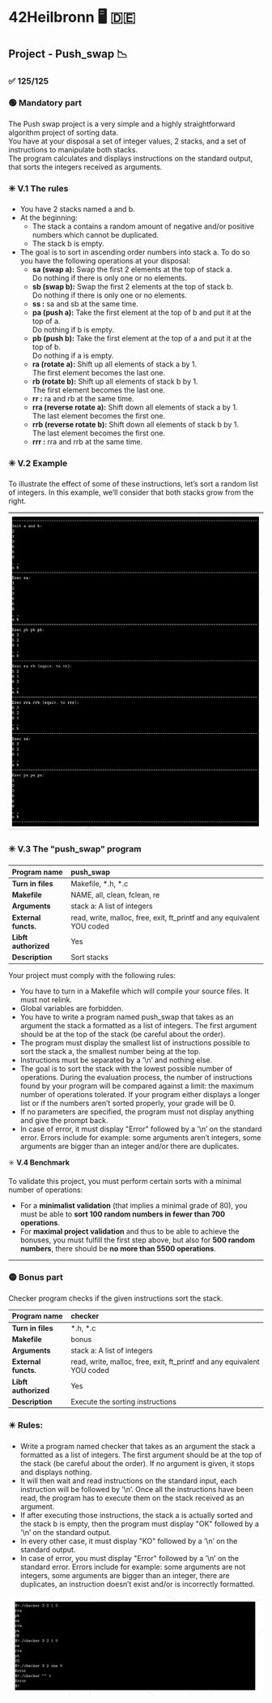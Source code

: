# 42Heilbronn :desktop_computer: :de:
## Project - Push_swap 📉

### :white_check_mark: **125/125**

### :green_circle: **Mandatory part**

The Push swap project is a very simple and a highly straightforward algorithm project of sorting data.\
You have at your disposal a set of integer values, 2 stacks, and a set of instructions to manipulate both stacks.\
The program calculates and displays instructions on the standard output, that sorts the integers received as arguments.

### :eight_spoked_asterisk: **V.1 The rules**
- You have 2 stacks named a and b.
- At the beginning:
  - The stack a contains a random amount of negative and/or positive numbers
which cannot be duplicated.
  - The stack b is empty.
- The goal is to sort in ascending order numbers into stack a. To do so you have the
following operations at your disposal:
  * **sa (swap a):** Swap the first 2 elements at the top of stack a.\
    Do nothing if there is only one or no elements.
  * **sb (swap b):** Swap the first 2 elements at the top of stack b.\
    Do nothing if there is only one or no elements.
  * **ss :** sa and sb at the same time.
  * **pa (push a):** Take the first element at the top of b and put it at the top of a.\
    Do nothing if b is empty.
  * **pb (push b):** Take the first element at the top of a and put it at the top of b.\
    Do nothing if a is empty.
  * **ra (rotate a):** Shift up all elements of stack a by 1.\
    The first element becomes the last one.
  * **rb (rotate b):** Shift up all elements of stack b by 1.\
    The first element becomes the last one.
  * **rr :** ra and rb at the same time.
  * **rra (reverse rotate a):** Shift down all elements of stack a by 1.\
    The last element becomes the first one.
  * **rrb (reverse rotate b):** Shift down all elements of stack b by 1.\
    The last element becomes the first one.
  * **rrr :** rra and rrb at the same time.

### :eight_spoked_asterisk: **V.2 Example**

To illustrate the effect of some of these instructions, let’s sort a random list of integers.
In this example, we’ll consider that both stacks grow from the right.

![Example of sorting stacks in project push_swap](https://github.com/Tilek12/42HN-push_swap/blob/master/.pics_push_swap/Screen%20Shot%202024-05-24%20at%2011.39.44%20AM.png)

### :eight_spoked_asterisk: **V.3 The "push_swap" program**

**Program name** | push_swap
|:---|:---|
**Turn in files** | Makefile, *.h, *.c
**Makefile** | NAME, all, clean, fclean, re
**Arguments** | stack a: A list of integers
**External functs.** | read, write, malloc, free, exit, ft_printf and any equivalent YOU coded
**Libft authorized** | Yes
**Description** | Sort stacks

Your project must comply with the following rules:
- You have to turn in a Makefile which will compile your source files. It must not
relink.
- Global variables are forbidden.
- You have to write a program named push_swap that takes as an argument the stack
a formatted as a list of integers. The first argument should be at the top of the
stack (be careful about the order).
- The program must display the smallest list of instructions possible to sort the stack
a, the smallest number being at the top.
- Instructions must be separated by a ’\n’ and nothing else.
- The goal is to sort the stack with the lowest possible number of operations. During
the evaluation process, the number of instructions found by your program will be
compared against a limit: the maximum number of operations tolerated. If your
program either displays a longer list or if the numbers aren’t sorted properly, your
grade will be 0.
- If no parameters are specified, the program must not display anything and give the
prompt back.
- In case of error, it must display "Error" followed by a ’\n’ on the standard error.
Errors include for example: some arguments aren’t integers, some arguments are
bigger than an integer and/or there are duplicates.

:eight_spoked_asterisk: **V.4 Benchmark**

To validate this project, you must perform certain sorts with a minimal number of operations:
- For a **minimalist validation** (that implies a minimal grade of 80), you must be
able to **sort 100 random numbers in fewer than 700 operations**.
- For **maximal project validation** and thus to be able to achieve the bonuses, you
must fulfill the first step above, but also for **500 random numbers**, there should
be **no more than 5500 operations**.


-------------------------------------------------------------------------------

### :yellow_circle: **Bonus part**

Checker program checks if the given instructions sort the stack.

**Program name** | checker
|:---|:---|
**Turn in files** | *.h, *.c
**Makefile** | bonus
**Arguments** | stack a: A list of integers
**External functs.** | read, write, malloc, free, exit, ft_printf and any equivalent YOU coded
**Libft authorized** | Yes
**Description** | Execute the sorting instructions

### :eight_pointed_black_star: Rules:
- Write a program named checker that takes as an argument the stack a formatted
as a list of integers. The first argument should be at the top of the stack (be careful
about the order). If no argument is given, it stops and displays nothing.
- It will then wait and read instructions on the standard input, each instruction will
be followed by ’\n’. Once all the instructions have been read, the program has to
execute them on the stack received as an argument.
- If after executing those instructions, the stack a is actually sorted and the stack b
is empty, then the program must display "OK" followed by a ’\n’ on the standard
output.
- In every other case, it must display "KO" followed by a ’\n’ on the standard output.
- In case of error, you must display "Error" followed by a ’\n’ on the standard error. Errors include for example: some arguments are not integers, some arguments
are bigger than an integer, there are duplicates, an instruction doesn’t exist and/or
is incorrectly formatted.

![Example of the checker (bonus) in push_swap project](https://github.com/Tilek12/42HN-push_swap/blob/master/.pics_push_swap/Screen%20Shot%202024-05-24%20at%2012.11.19%20PM.png)

